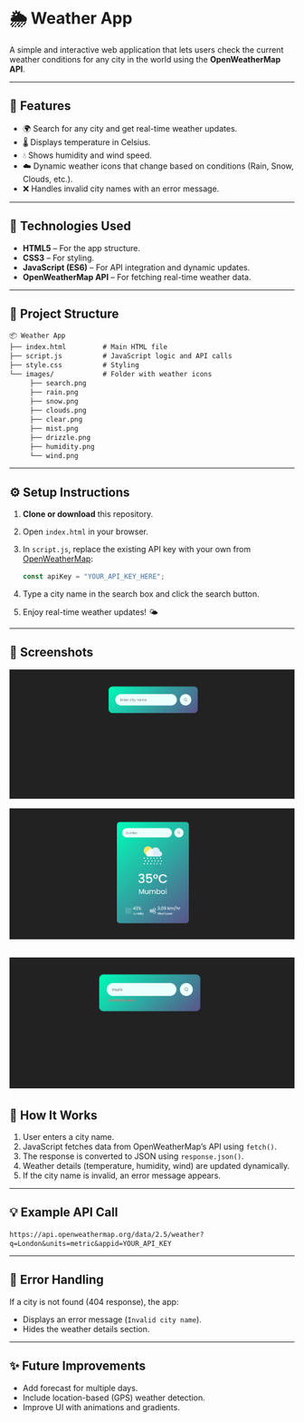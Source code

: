 # 🌦️ Weather App

A simple and interactive web application that lets users check the current weather conditions for any city in the world using the **OpenWeatherMap API**.

---

## 🚀 Features

* 🌍 Search for any city and get real-time weather updates.
* 🌡️ Displays temperature in Celsius.
* 💧 Shows humidity and wind speed.
* ☁️ Dynamic weather icons that change based on conditions (Rain, Snow, Clouds, etc.).
* ❌ Handles invalid city names with an error message.

---

## 🧰 Technologies Used

* **HTML5** – For the app structure.
* **CSS3** – For styling.
* **JavaScript (ES6)** – For API integration and dynamic updates.
* **OpenWeatherMap API** – For fetching real-time weather data.

---

## 📁 Project Structure

```
📦 Weather App
├── index.html         # Main HTML file
├── script.js          # JavaScript logic and API calls
├── style.css          # Styling
└── images/            # Folder with weather icons
     ├── search.png
     ├── rain.png
     ├── snow.png
     ├── clouds.png
     ├── clear.png
     ├── mist.png
     ├── drizzle.png
     ├── humidity.png
     └── wind.png
```

---

## ⚙️ Setup Instructions

1. **Clone or download** this repository.
2. Open `index.html` in your browser.
3. In `script.js`, replace the existing API key with your own from [OpenWeatherMap](https://openweathermap.org/api):

   ```js
   const apiKey = "YOUR_API_KEY_HERE";
   ```
4. Type a city name in the search box and click the search button.
5. Enjoy real-time weather updates! 🌤️

---

## 📸 Screenshots

![Landing Page](image.png)

![Results](image-1.png)

![INvalid city name](image-2.png)
---

## 🧠 How It Works

1. User enters a city name.
2. JavaScript fetches data from OpenWeatherMap’s API using `fetch()`.
3. The response is converted to JSON using `response.json()`.
4. Weather details (temperature, humidity, wind) are updated dynamically.
5. If the city name is invalid, an error message appears.

---

## 💡 Example API Call

```
https://api.openweathermap.org/data/2.5/weather?q=London&units=metric&appid=YOUR_API_KEY
```

---

## 🐛 Error Handling

If a city is not found (404 response), the app:

* Displays an error message (`Invalid city name`).
* Hides the weather details section.

---

## ✨ Future Improvements

* Add forecast for multiple days.
* Include location-based (GPS) weather detection.
* Improve UI with animations and gradients.